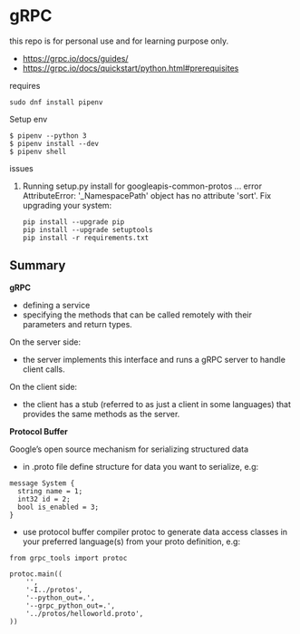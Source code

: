 gRPC
====

this repo is for personal use and for learning purpose only.

- https://grpc.io/docs/guides/
- https://grpc.io/docs/quickstart/python.html#prerequisites

requires
```
sudo dnf install pipenv
```

Setup env

```
$ pipenv --python 3
$ pipenv install --dev
$ pipenv shell
```

issues

1. Running setup.py install for googleapis-common-protos ... error
 AttributeError: '_NamespacePath' object has no attribute 'sort'. Fix upgrading your system:
    ```
    pip install --upgrade pip
    pip install --upgrade setuptools
    pip install -r requirements.txt
    ```

Summary
-------

**gRPC**

* defining a service
* specifying the methods that can be called remotely with their parameters and return types. 

On the server side: 

* the server implements this interface and runs a gRPC server to handle client calls. 

On the client side:

* the client has a stub (referred to as just a client in some languages) that provides the same methods as the server.

**Protocol Buffer**

Google’s open source mechanism for serializing structured data

* in .proto file define structure for data you want to serialize, e.g:

```
message System {
  string name = 1;
  int32 id = 2;
  bool is_enabled = 3;
}
```

* use protocol buffer compiler protoc to generate data access classes in your preferred language(s) from your proto definition, e.g:

```
from grpc_tools import protoc

protoc.main((
    '',
    '-I../protos',
    '--python_out=.',
    '--grpc_python_out=.',
    '../protos/helloworld.proto',
))
```




